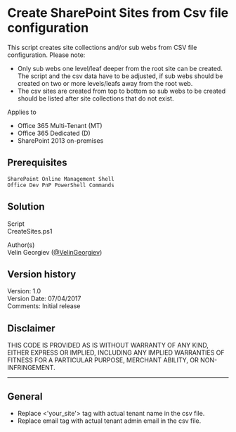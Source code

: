 # Create SharePoint Sites from Csv file configuration

This script creates site collections and/or sub webs from CSV file configuration.
Please note: 
- Only sub webs one level/leaf deeper from the root site can be created. The script and the csv data have to be adjusted, if sub webs should be created on two or more levels/leafs away from the root web.
- The csv sites are created from top to bottom so sub webs to be created should be listed after site collections that do not exist.

Applies to

- Office 365 Multi-Tenant (MT)
- Office 365 Dedicated (D)
- SharePoint 2013 on-premises

## Prerequisites ##
	SharePoint Online Management Shell
	Office Dev PnP PowerShell Commands

## Solution ##
Script	
CreateSites.ps1	

Author(s)</br>
Velin Georgiev ([@VelinGeorgiev](https://twitter.com/velingeorgiev))

## Version history ##
Version:	1.0	</br>
Version	Date:  07/04/2017<br>
Comments:		Initial release</br>


## **Disclaimer** 
THIS CODE IS PROVIDED AS IS WITHOUT WARRANTY OF ANY KIND, EITHER EXPRESS OR IMPLIED, INCLUDING ANY IMPLIED WARRANTIES OF FITNESS FOR A PARTICULAR PURPOSE, MERCHANT ABILITY, OR NON-INFRINGEMENT.
________________________________________
## General ##
- Replace <'your_site'> tag with actual tenant name in the csv file.
- Replace email tag with actual tenant admin email in the csv file.
